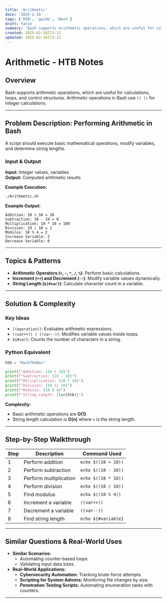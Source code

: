 ```yaml
---
title: 'Arithmetic'
date: '2025-2-16'
tags: ['HTB', 'guide', 'Bash']
draft: false
summary: 'Bash supports arithmetic operations, which are useful for calculations, loops, and control structures.'
created: 2025-02-16T13:12
updated: 2025-02-16T13:12
---
```


# Arithmetic - HTB Notes

## Overview

Bash supports arithmetic operations, which are useful for calculations, loops, and control structures. Arithmetic operations in Bash use `(( ))` for integer calculations.

---

## Problem Description: Performing Arithmetic in Bash

A script should execute basic mathematical operations, modify variables, and determine string lengths.

### **Input & Output**

**Input:** Integer values, variables  
**Output:** Computed arithmetic results

**Example Execution:**

```bash
./Arithmetic.sh
```

**Example Output:**

```
Addition: 10 + 10 = 20
Subtraction: 10 - 10 = 0
Multiplication: 10 * 10 = 100
Division: 10 / 10 = 1
Modulus: 10 % 4 = 2
Increase Variable: 2
Decrease Variable: 0
```

---

## Topics & Patterns

- **Arithmetic Operators (`+`, `-`, `*`, `/`, `%`)**: Perform basic calculations.
- **Increment (`++`) and Decrement (`--`)**: Modify variable values dynamically.
- **String Length (`${#var}`)**: Calculate character count in a variable.

---

## Solution & Complexity

### **Key Ideas**

- `((operation))`: Evaluates arithmetic expressions.
- `((var++)) / ((var--))`: Modifies variable values inside loops.
- `${#var}`: Counts the number of characters in a string.

### **Python Equivalent**

```python
htb = "HackTheBox"

print(f"Addition: {10 + 10}")
print(f"Subtraction: {10 - 10}")
print(f"Multiplication: {10 * 10}")
print(f"Division: {10 // 10}")
print(f"Modulus: {10 % 4}")
print(f"String Length: {len(htb)}")
```

**Complexity:**

- Basic arithmetic operations are **O(1)**.
- String length calculation is **O(n)** where `n` is the string length.

---

## Step-by-Step Walkthrough

| Step | Description            | Command Used        |
| ---- | ---------------------- | ------------------- |
| 1    | Perform addition       | `echo $((10 + 10))` |
| 2    | Perform subtraction    | `echo $((10 - 10))` |
| 3    | Perform multiplication | `echo $((10 * 10))` |
| 4    | Perform division       | `echo $((10 / 10))` |
| 5    | Find modulus           | `echo $((10 % 4))`  |
| 6    | Increment a variable   | `((var++))`         |
| 7    | Decrement a variable   | `((var--))`         |
| 8    | Find string length     | `echo ${#variable}` |

---

## Similar Questions & Real-World Uses

- **Similar Scenarios:**
  - Automating counter-based loops.
  - Validating input data sizes.
- **Real-World Applications:**
  - **Cybersecurity Automation:** Tracking brute-force attempts.
  - **Scripting for System Admins:** Monitoring file changes by size.
  - **Penetration Testing Scripts:** Automating enumeration tasks with counters.

---
